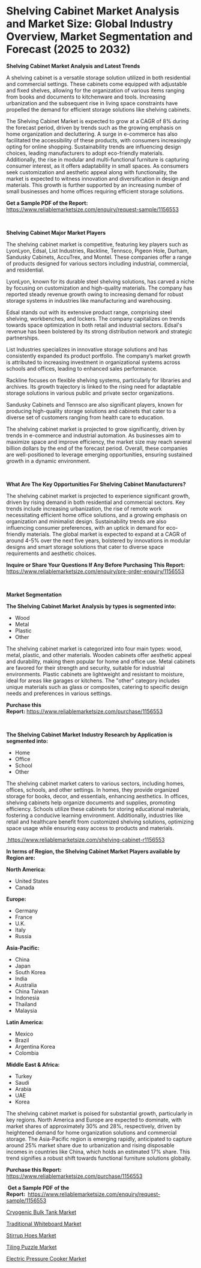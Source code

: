 <p><h1>Shelving Cabinet Market Analysis and Market Size: Global Industry Overview, Market Segmentation and Forecast (2025 to 2032)</h1></p><p><strong>Shelving Cabinet Market Analysis and Latest Trends</strong></p>
<p><p>A shelving cabinet is a versatile storage solution utilized in both residential and commercial settings. These cabinets come equipped with adjustable and fixed shelves, allowing for the organization of various items ranging from books and documents to kitchenware and tools. Increasing urbanization and the subsequent rise in living space constraints have propelled the demand for efficient storage solutions like shelving cabinets.</p><p>The Shelving Cabinet Market is expected to grow at a CAGR of 8% during the forecast period, driven by trends such as the growing emphasis on home organization and decluttering. A surge in e-commerce has also facilitated the accessibility of these products, with consumers increasingly opting for online shopping. Sustainability trends are influencing design choices, leading manufacturers to adopt eco-friendly materials. Additionally, the rise in modular and multi-functional furniture is capturing consumer interest, as it offers adaptability in small spaces. As consumers seek customization and aesthetic appeal along with functionality, the market is expected to witness innovation and diversification in design and materials. This growth is further supported by an increasing number of small businesses and home offices requiring efficient storage solutions.</p></p>
<p><strong>Get a Sample PDF of the Report:&nbsp;</strong> <a href="https://www.reliablemarketsize.com/enquiry/request-sample/1156553?utm_campaign=2008&utm_medium=2&utm_source=Github&utm_content=ia&utm_term=05042025&utm_id=shelving-cabinet">https://www.reliablemarketsize.com/enquiry/request-sample/1156553</a></p>
<p>&nbsp;</p>
<p><strong>Shelving Cabinet Major Market Players</strong></p>
<p><p>The shelving cabinet market is competitive, featuring key players such as LyonLyon, Edsal, List Industries, Rackline, Tennsco, Pigeon Hole, Durham, Sandusky Cabinets, AccuTrex, and Montel. These companies offer a range of products designed for various sectors including industrial, commercial, and residential.</p><p>LyonLyon, known for its durable steel shelving solutions, has carved a niche by focusing on customization and high-quality materials. The company has reported steady revenue growth owing to increasing demand for robust storage systems in industries like manufacturing and warehousing.</p><p>Edsal stands out with its extensive product range, comprising steel shelving, workbenches, and lockers. The company capitalizes on trends towards space optimization in both retail and industrial sectors. Edsal's revenue has been bolstered by its strong distribution network and strategic partnerships.</p><p>List Industries specializes in innovative storage solutions and has consistently expanded its product portfolio. The company’s market growth is attributed to increasing investment in organizational systems across schools and offices, leading to enhanced sales performance.</p><p>Rackline focuses on flexible shelving systems, particularly for libraries and archives. Its growth trajectory is linked to the rising need for adaptable storage solutions in various public and private sector organizations.</p><p>Sandusky Cabinets and Tennsco are also significant players, known for producing high-quality storage solutions and cabinets that cater to a diverse set of customers ranging from health care to education.</p><p>The shelving cabinet market is projected to grow significantly, driven by trends in e-commerce and industrial automation. As businesses aim to maximize space and improve efficiency, the market size may reach several billion dollars by the end of the forecast period. Overall, these companies are well-positioned to leverage emerging opportunities, ensuring sustained growth in a dynamic environment.</p></p>
<p>&nbsp;</p>
<p><strong>What Are The Key Opportunities For Shelving Cabinet Manufacturers?</strong></p>
<p><p>The shelving cabinet market is projected to experience significant growth, driven by rising demand in both residential and commercial sectors. Key trends include increasing urbanization, the rise of remote work necessitating efficient home office solutions, and a growing emphasis on organization and minimalist design. Sustainability trends are also influencing consumer preferences, with an uptick in demand for eco-friendly materials. The global market is expected to expand at a CAGR of around 4-5% over the next five years, bolstered by innovations in modular designs and smart storage solutions that cater to diverse space requirements and aesthetic choices.</p></p>
<p><strong>Inquire or Share Your Questions If Any Before Purchasing This Report:</strong> <a href="https://www.reliablemarketsize.com/enquiry/pre-order-enquiry/1156553?utm_campaign=2008&utm_medium=2&utm_source=Github&utm_content=ia&utm_term=05042025&utm_id=shelving-cabinet">https://www.reliablemarketsize.com/enquiry/pre-order-enquiry/1156553</a></p>
<p>&nbsp;</p>
<p><strong>Market Segmentation</strong></p>
<p><strong>The Shelving Cabinet Market Analysis by types is segmented into:</strong></p>
<p><ul><li>Wood</li><li>Metal</li><li>Plastic</li><li>Other</li></ul></p>
<p><p>The shelving cabinet market is categorized into four main types: wood, metal, plastic, and other materials. Wooden cabinets offer aesthetic appeal and durability, making them popular for home and office use. Metal cabinets are favored for their strength and security, suitable for industrial environments. Plastic cabinets are lightweight and resistant to moisture, ideal for areas like garages or kitchens. The "other" category includes unique materials such as glass or composites, catering to specific design needs and preferences in various settings.</p></p>
<p><strong>Purchase this Report:&nbsp;</strong><a href="https://www.reliablemarketsize.com/purchase/1156553?utm_campaign=2008&utm_medium=2&utm_source=Github&utm_content=ia&utm_term=05042025&utm_id=shelving-cabinet">https://www.reliablemarketsize.com/purchase/1156553</a></p>
<p>&nbsp;</p>
<p><strong>The Shelving Cabinet Market Industry Research by Application is segmented into:</strong></p>
<p><ul><li>Home</li><li>Office</li><li>School</li><li>Other</li></ul></p>
<p><p>The shelving cabinet market caters to various sectors, including homes, offices, schools, and other settings. In homes, they provide organized storage for books, decor, and essentials, enhancing aesthetics. In offices, shelving cabinets help organize documents and supplies, promoting efficiency. Schools utilize these cabinets for storing educational materials, fostering a conducive learning environment. Additionally, industries like retail and healthcare benefit from customized shelving solutions, optimizing space usage while ensuring easy access to products and materials.</p></p>
<p><a href="https://www.reliablemarketsize.com/shelving-cabinet-r1156553?utm_campaign=2008&utm_medium=2&utm_source=Github&utm_content=ia&utm_term=05042025&utm_id=shelving-cabinet">&nbsp;https://www.reliablemarketsize.com/shelving-cabinet-r1156553</a></p>
<p><strong>In terms of Region, the Shelving Cabinet Market Players available by Region are:</strong></p>
<p>
    <p> <strong> North America: </strong>
        <ul>
            <li>United States</li>
            <li>Canada</li>
        </ul>
        </p> 
    <p> <strong> Europe: </strong>
        <ul>
            <li>Germany</li>
            <li>France</li>
            <li>U.K.</li>
            <li>Italy</li>
            <li>Russia</li>
        </ul>
        </p> 
    <p> <strong> Asia-Pacific: </strong>
        <ul>
            <li>China</li>
            <li>Japan</li>
            <li>South Korea</li>
            <li>India</li>
            <li>Australia</li>
            <li>China Taiwan</li>
            <li>Indonesia</li>
            <li>Thailand</li>
            <li>Malaysia</li>
        </ul>
        </p> 
    <p> <strong> Latin America: </strong>
        <ul>
            <li>Mexico</li>
            <li>Brazil</li>
            <li>Argentina Korea</li>
            <li>Colombia</li>
        </ul>
        </p> 
    <p> <strong> Middle East & Africa: </strong>
        <ul>
            <li>Turkey</li>
            <li>Saudi</li>
            <li>Arabia</li>
            <li>UAE</li>
            <li>Korea</li>
        </ul>
    </p>
    </p>
<p><p>The shelving cabinet market is poised for substantial growth, particularly in key regions. North America and Europe are expected to dominate, with market shares of approximately 30% and 28%, respectively, driven by heightened demand for home organization solutions and commercial storage. The Asia-Pacific region is emerging rapidly, anticipated to capture around 25% market share due to urbanization and rising disposable incomes in countries like China, which holds an estimated 17% share. This trend signifies a robust shift towards functional furniture solutions globally.</p></p>
<p><strong>Purchase this Report: </strong><a href="https://www.reliablemarketsize.com/purchase/1156553?utm_campaign=2008&utm_medium=2&utm_source=Github&utm_content=ia&utm_term=05042025&utm_id=shelving-cabinet">https://www.reliablemarketsize.com/purchase/1156553</a></p>
<p>&nbsp;<strong>Get a Sample PDF of the Report:&nbsp;&nbsp;</strong><a href="https://www.reliablemarketsize.com/enquiry/request-sample/1156553?utm_campaign=2008&utm_medium=2&utm_source=Github&utm_content=ia&utm_term=05042025&utm_id=shelving-cabinet">https://www.reliablemarketsize.com/enquiry/request-sample/1156553</a></p>
<p><strong></strong></p>
<p><p><a href="https://github.com/idranalexie/Market-Research-Report-List-1/blob/main/cryogenic-bulk-tank-market.md?utm_campaign=2008&utm_medium=2&utm_source=Github&utm_content=ia&utm_term=05042025&utm_id=shelving-cabinet">Cryogenic Bulk Tank Market</a></p><p><a href="https://github.com/yardemuongz5/Market-Research-Report-List-1/blob/main/traditional-whiteboard-market.md?utm_campaign=2008&utm_medium=2&utm_source=Github&utm_content=ia&utm_term=05042025&utm_id=shelving-cabinet">Traditional Whiteboard Market</a></p><p><a href="https://github.com/balbajagatr1/Market-Research-Report-List-1/blob/main/stirrup-hoes-market.md?utm_campaign=2008&utm_medium=2&utm_source=Github&utm_content=ia&utm_term=05042025&utm_id=shelving-cabinet">Stirrup Hoes Market</a></p><p><a href="https://github.com/ftnlewins/Market-Research-Report-List-1/blob/main/tiling-puzzle-market.md?utm_campaign=2008&utm_medium=2&utm_source=Github&utm_content=ia&utm_term=05042025&utm_id=shelving-cabinet">Tiling Puzzle Market</a></p><p><a href="https://github.com/rempemelon5k/Market-Research-Report-List-1/blob/main/electric-pressure-cooker-market.md?utm_campaign=2008&utm_medium=2&utm_source=Github&utm_content=ia&utm_term=05042025&utm_id=shelving-cabinet">Electric Pressure Cooker Market</a></p></p>